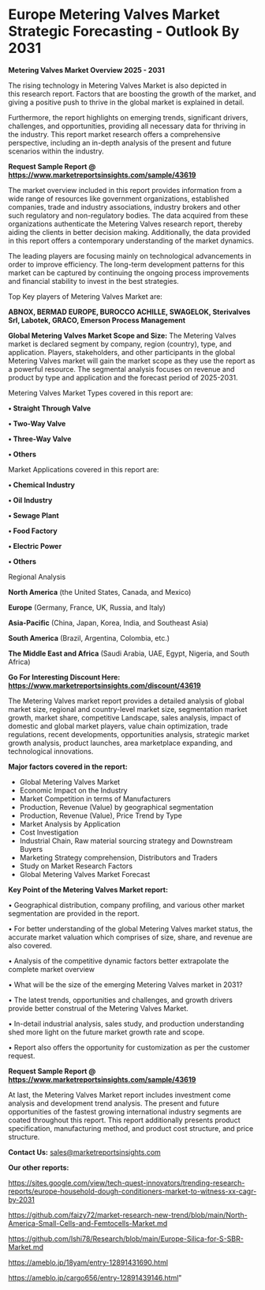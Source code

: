 # Europe Metering Valves Market Strategic Forecasting - Outlook By 2031

<Strong> Metering Valves Market Overview 2025 - 2031</strong>

The rising technology in Metering Valves Market is also depicted in this research report. Factors that are boosting the growth of the market, and giving a positive push to thrive in the global market is explained in detail.

Furthermore, the report highlights on emerging trends, significant drivers, challenges, and opportunities, providing all necessary data for thriving in the industry. This report market research offers a comprehensive perspective, including an in-depth analysis of the present and future scenarios within the industry.

<strong>Request Sample Report @ <a href=https://www.marketreportsinsights.com/sample/43619>https://www.marketreportsinsights.com/sample/43619</a></strong>

The market overview included in this report provides information from a wide range of resources like government organizations, established companies, trade and industry associations, industry brokers and other such regulatory and non-regulatory bodies. The data acquired from these organizations authenticate the Metering Valves research report, thereby aiding the clients in better decision making. Additionally, the data provided in this report offers a contemporary understanding of the market dynamics.

The leading players are focusing mainly on technological advancements in order to improve efficiency. The long-term development patterns for this market can be captured by continuing the ongoing process improvements and financial stability to invest in the best strategies.

Top Key players of Metering Valves Market are:

<strong>ABNOX, BERMAD EUROPE, BUROCCO ACHILLE, SWAGELOK, Sterivalves Srl, Labotek, GRACO, Emerson Process Management</strong>

<strong><b>Global Metering Valves Market Scope and Size:</b></strong>
The Metering Valves market is declared segment by company, region (country), type, and application. Players, stakeholders, and other participants in the global Metering Valves market will gain the market scope as they use the report as a powerful resource. The segmental analysis focuses on revenue and product by type and application and the forecast period of 2025-2031.

Metering Valves Market Types covered in this report are:

<strong>•  Straight Through Valve

•  Two-Way Valve

•  Three-Way Valve

•  Others</strong>

Market Applications covered in this report are:

<strong>•  Chemical Industry

•  Oil Industry

•  Sewage Plant

•  Food Factory

•  Electric Power

•  Others</strong> 

Regional Analysis

<strong>North America</strong> (the United States, Canada, and Mexico)

<strong>Europe</strong> (Germany, France, UK, Russia, and Italy)

<strong>Asia-Pacific</strong> (China, Japan, Korea, India, and Southeast Asia)

<strong>South America</strong> (Brazil, Argentina, Colombia, etc.)

<strong>The Middle East and Africa</strong> (Saudi Arabia, UAE, Egypt, Nigeria, and South Africa)

<strong>Go For Interesting Discount Here: <a href=https://www.marketreportsinsights.com/discount/43619>https://www.marketreportsinsights.com/discount/43619</a></strong>

The Metering Valves market report provides a detailed analysis of global market size, regional and country-level market size, segmentation market growth, market share, competitive Landscape, sales analysis, impact of domestic and global market players, value chain optimization, trade regulations, recent developments, opportunities analysis, strategic market growth analysis, product launches, area marketplace expanding, and technological innovations.

<strong><b>Major factors covered in the report:</b></strong>
<ul>
  <li>Global Metering Valves Market </li>
  <li>Economic Impact on the Industry</li>
  <li>Market Competition in terms of Manufacturers</li>
  <li>Production, Revenue (Value) by geographical segmentation</li>
  <li>Production, Revenue (Value), Price Trend by Type</li>
  <li>Market Analysis by Application</li>
  <li>Cost Investigation</li>
  <li>Industrial Chain, Raw material sourcing strategy and Downstream Buyers</li>
  <li>Marketing Strategy comprehension, Distributors and Traders</li>
  <li>Study on Market Research Factors</li>
  <li>Global Metering Valves Market Forecast</li>
</ul>

<strong><b>Key Point of the Metering Valves Market report:</b></strong>

• Geographical distribution, company profiling, and various other market segmentation are provided in the report.

• For better understanding of the global Metering Valves market status, the accurate market valuation which comprises of size, share, and revenue are also covered.

• Analysis of the competitive dynamic factors better extrapolate the complete market overview

• What will be the size of the emerging Metering Valves market in 2031?

• The latest trends, opportunities and challenges, and growth drivers provide better construal of the Metering Valves Market.

• In-detail industrial analysis, sales study, and production understanding shed more light on the future market growth rate and scope.

• Report also offers the opportunity for customization as per the customer request.

<strong>Request Sample Report @ <a href=https://www.marketreportsinsights.com/sample/43619>https://www.marketreportsinsights.com/sample/43619</a></strong>

At last, the Metering Valves Market report includes investment come analysis and development trend analysis. The present and future opportunities of the fastest growing international industry segments are coated throughout this report. This report additionally presents product specification, manufacturing method, and product cost structure, and price structure.

<strong>Contact Us:</strong>
sales@marketreportsinsights.com

<strong>Our other reports:</strong>

<a href=https://sites.google.com/view/tech-quest-innovators/trending-research-reports/europe-household-dough-conditioners-market-to-witness-xx-cagr-by-2031>https://sites.google.com/view/tech-quest-innovators/trending-research-reports/europe-household-dough-conditioners-market-to-witness-xx-cagr-by-2031</a>

<a href=https://github.com/faizy72/market-research-new-trend/blob/main/North-America-Small-Cells-and-Femtocells-Market.md>https://github.com/faizy72/market-research-new-trend/blob/main/North-America-Small-Cells-and-Femtocells-Market.md</a>

<a href=https://github.com/Ishi78/Research/blob/main/Europe-Silica-for-S-SBR-Market.md>https://github.com/Ishi78/Research/blob/main/Europe-Silica-for-S-SBR-Market.md</a>

<a href=https://ameblo.jp/18yam/entry-12891431690.html>https://ameblo.jp/18yam/entry-12891431690.html</a>

<a href=https://ameblo.jp/cargo656/entry-12891439146.html>https://ameblo.jp/cargo656/entry-12891439146.html</a>"

